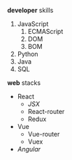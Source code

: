 **developer** skills

1. JavaScript
    1. ECMAScript
    2. DOM
    3. BOM
2. Python
3. Java
4. SQL


__web__ stacks

- React
    - *JSX*
    - React-router
    - Redux
- Vue
    - Vue-router
    - Vuex
- _Angular_